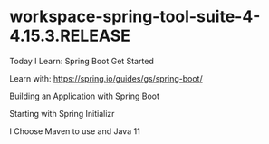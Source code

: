 # workspace-spring-tool-suite-4-4.15.3.RELEASE

Today I Learn: Spring Boot Get Started

Learn with: https://spring.io/guides/gs/spring-boot/

Building an Application with Spring Boot

Starting with Spring Initializr

I Choose Maven to use and Java 11
